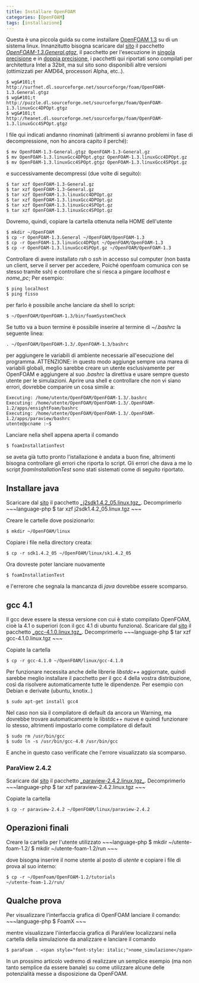 ```yaml
---
title: Installare OpenFOAM
categories: [OpenFOAM]
tags: [installazione]
---
```

Questa &egrave; una piccola guida su come installare <a href="http://www.openfoam.org">OpenFOAM 1.3</a> su di un sistema linux. 
Innanzitutto bisogna scaricare dal <a href="http://www.openfoam.org/download.html">sito</a> il pacchetto <a href="http://surfnet.dl.sourceforge.net/sourceforge/foam/OpenFOAM-1.3.General.gtgz">_OpenFOAM-1.3.General.gtgz_</a>, il pacchetto per l'esecuzione in <a href="http://puzzle.dl.sourceforge.net/sourceforge/foam/OpenFOAM-1.3.linuxGcc4SPOpt.gtgz">singola precisione</a> e in <a href="http://puzzle.dl.sourceforge.net/sourceforge/foam/OpenFOAM-1.3.linuxGcc4DPOpt.gtgz">doppia precisione</a>, i pacchetti qui riportati sono compilati per architettura Intel a 32bit, ma sul sito sono disponibili altre versioni (ottimizzati per AMD64, processori Alpha, etc..).
~~~language-php
$ wg&#101;t http://surfnet.dl.sourceforge.net/sourceforge/foam/OpenFOAM-1.3.General.gtgz
$ wg&#101;t http://puzzle.dl.sourceforge.net/sourceforge/foam/OpenFOAM-1.3.linuxGcc4DPOpt.gtgz
$ wg&#101;t http://heanet.dl.sourceforge.net/sourceforge/foam/OpenFOAM-1.3.linuxGcc4SPOpt.gtgz
~~~

I file qui indicati andanno rinominati (altrimenti si avranno problemi in fase di decompressione, non ho ancora capito il perch&eacute;):
~~~language-php
$ mv OpenFOAM-1.3-General.gtgz OpenFOAM-1.3-General.gz 
$ mv OpenFOAM-1.3.linuxGcc4DPOpt.gtgz OpenFOAM-1.3.linuxGcc4DPOpt.gz
$ mv OpenFOAM-1.3.linuxGcc4SPOpt.gtgz OpenFOAM-1.3.linuxGcc4SPOpt.gz
~~~

e successivamente decompressi (due volte di seguito):
~~~language-php
$ tar xzf OpenFOAM-1.3-General.gz 
$ tar xzf OpenFOAM-1.3-General.gz
$ tar xzf OpenFOAM-1.3.linuxGcc4DPOpt.gz
$ tar xzf OpenFOAM-1.3.linuxGcc4DPOpt.gz
$ tar xzf OpenFOAM-1.3.linuxGcc4SPOpt.gz
$ tar xzf OpenFOAM-1.3.linuxGcc4SPOpt.gz
~~~

Dovremo, quindi, copiare la cartella ottenuta nella HOME dell'utente
~~~language-php
$ mkdir ~/OpenFOAM 
$ cp -r OpenFOAM-1.3.General ~/OpenFOAM/OpenFOAM-1.3
$ cp -r OpenFOAM-1.3.linuxGcc4DPOpt ~/OpenFOAM/OpenFOAM-1.3
$ cp -r OpenFOAM-1.3.linuxGcc4SPOpt.gz ~/OpenFOAM/OpenFOAM-1.3
~~~

Controllare di avere installato <span style="font-style: italic;">rsh </span>o <span style="font-style: italic;">ssh </span>in accesso sul computer (non basta un client, serve il server per accedere, Poich&eacute; openfoam comunica con se stesso tramite ssh) e controllare che si riesca a pingare _localhost_ e _nome_pc_; Per esempio:
~~~language-php
$ ping localhost
$ ping fisso
~~~

per farlo &egrave; possibile anche lanciare da shell lo script: 
~~~language-php
$ ~/OpenFOAM/OpenFOAM-1.3/bin/foamSystemCheck
~~~

Se tutto va a buon termine &egrave; possibile inserire al termine di _~/.bashrc_ la seguente linea:
~~~language-php
. ~/OpenFOAM/OpenFOAM-1.3/.OpenFOAM-1.3/bashrc
~~~

per aggiungere le variabili di ambiente necessarie all'esecuzione del programma.
ATTENZIONE: in questo modo aggiunge sempre una marea di variabili globali, meglio sarebbe creare un utente esclusivamente per OpenFOAM e aggiungere al suo <span style="font-style: italic;">.bashrc</span> la direttiva e usare sempre questo utente per le simulazioni. Aprire una shell e controllare che non vi siano errori, dovrebbe comparire un cosa simile a:
~~~language-php
Executing: /home/utente/OpenFOAM/OpenFOAM-1.3/.bashrc 
Executing: /home/utente/OpenFOAM/OpenFOAM-1.3/.OpenFOAM-1.2/apps/ensightFoam/bashrc 
Executing: /home/utente/OpenFOAM/OpenFOAM-1.3/.OpenFOAM-1.2/apps/paraview/bashrc 
utente@pcname :~$
~~~

Lanciare nella shell appena aperta il comando 
~~~language-php
$ foamInstallationTest
~~~

se aveta gi&agrave; tutto pronto l'istallazione &egrave; andata a buon fine, altrimenti bisogna controllare gli errori che riporta lo script. Gli errori che dava a me lo script _foamInstallationTest_ sono stati sistemati come di seguito riportato.
<h2>Installare java</h2> 
Scaricare dal <a href="http://www.openfoam.org/download.html">sito</a> il pacchetto <a href="http://ovh.dl.sourceforge.net/sourceforge/foam/j2sdk1.4.2_05.linux.tgz">_j2sdk1.4.2_05.linux.tgz_</a>. Decomprimerlo 
~~~language-php
$ tar xzf j2sdk1.4.2_05.linux.tgz
~~~

Creare le cartelle dove posizionarlo:
~~~language-php
$ mkdir ~/OpenFOAM/linux
~~~

Copiare i file nella directory creata:
~~~language-php
$ cp -r sdk1.4.2_05 ~/OpenFOAM/linux/sk1.4.2_05
~~~

Ora dovreste poter lanciare nuovamente
~~~language-php
$ foamInstallationTest
~~~

e l'errerore che segnala la mancanza di <span style="font-style: italic;">java</span> dovrebbe essere scomparso.
<h2>gcc 4.1</h2>
Il gcc deve essere la stessa versione con cui &egrave; stato compilato OpenFOAM, cio&egrave; la 4.1 o superiori (con il gcc 4.1 di ubuntu funziona). Scaricare dal <a href="http://www.openfoam.org/download.html">sito</a> il pacchetto <a href="http://puzzle.dl.sourceforge.net/sourceforge/foam/gcc-4.1.0.linux.tgz">_gcc-4.1.0.linux.tgz_</a>. Decomprimerlo 
~~~language-php
$ tar xzf gcc-4.1.0.linux.tgz
~~~

Copiate la cartella 
~~~language-php
$ cp -r gcc-4.1.0 ~/OpenFOAM/linux/gcc-4.1.0
~~~

Per funzionare necessita anche delle librerie <span style="font-style: italic;">libstdc++</span> aggiornate, quindi sarebbe meglio installare il pacchetto per il gcc 4 della vostra distribuzione, cos&igrave; da risolvere automaticamente tutte le dipendenze. Per esempio con Debian e derivate (ubuntu, knotix..) 
~~~language-php
$ sudo apt-get install gcc4
~~~

Nel caso non sia il compilatore di default da ancora un Warning, ma dovrebbe trovare automaticamente le libstdc++ nuove e quindi funzionare lo stesso, altrimenti impostarlo come compilatore di default 
~~~language-php
$ sudo rm /usr/bin/gcc 
$ sudo ln -s /usr/bin/gcc-4.0 /usr/bin/gcc
~~~

E anche in questo caso verificate che l'errore visualizzato sia scomparso.
<h3 class="with-tabs">ParaView 2.4.2</h3>
Scaricare dal <a href="http://www.openfoam.org/download.html">sito</a> il pacchetto <a href="http://mesh.dl.sourceforge.net/sourceforge/foam/paraview-2.4.2.linux.tgz">_paraview-2.4.2.linux.tgz_</a>. Decomprimerlo
~~~language-php
$ tar xzf paraview-2.4.2.linux.tgz
~~~

Copiate la cartella 
~~~language-php
$ cp -r paraview-2.4.2 ~/OpenFOAM/linux/paraview-2.4.2
~~~

<h2>Operazioni finali</h2>Creare la cartella per l'utente utilizzato
~~~language-php
$ mkdir ~/utente-foam-1.2/
$ mkdir ~/utente-foam-1.2/run
~~~

dove bisogna inserire il nome utente al posto di <span style="font-style: italic;">utente</span> e copiare i file di prova al suo interno:
~~~language-php
$ cp -r ~/OpenFoam/OpenFOAM-1.2/tutorials
~/utente-foam-1.2/run/
~~~

<h2>Qualche prova</h2>Per visualizzare l'interfaccia grafica di OpenFOAM lanciare il comando: 
~~~language-php
$ FoamX
~~~

mentre visualizzare l'iinterfaccia grafica di ParaView localizzarsi nella cartella della simulazione da analizzare e lanciare il comando
~~~language-php
$ paraFoam . <span style="font-style: italic;">nome_simulazione</span>
~~~

In un prossimo articolo vedremo di realizzare un semplice esempio (ma non tanto semplice da essere banale) su come utilizzare alcune delle potenzialit&agrave; messe a disposizione da OpenFOAM.